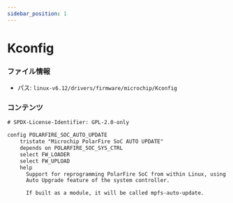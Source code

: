 ```yaml
---
sidebar_position: 1
---
```

# Kconfig

### ファイル情報

- パス: `linux-v6.12/drivers/firmware/microchip/Kconfig`

### コンテンツ

```txt
# SPDX-License-Identifier: GPL-2.0-only

config POLARFIRE_SOC_AUTO_UPDATE
	tristate "Microchip PolarFire SoC AUTO UPDATE"
	depends on POLARFIRE_SOC_SYS_CTRL
	select FW_LOADER
	select FW_UPLOAD
	help
	  Support for reprogramming PolarFire SoC from within Linux, using the
	  Auto Upgrade feature of the system controller.

	  If built as a module, it will be called mpfs-auto-update.

```
